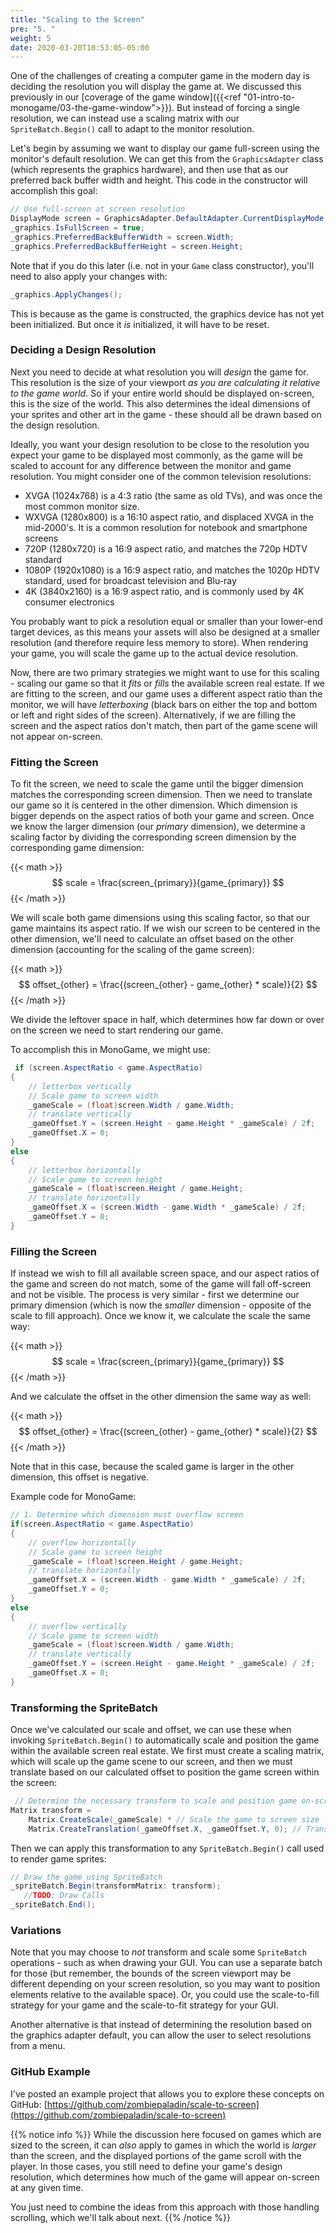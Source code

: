 ```yaml
---
title: "Scaling to the Screen"
pre: "5. "
weight: 5
date: 2020-03-20T10:53:05-05:00
---
```


One of the challenges of creating a computer game in the modern day is deciding the resolution you will display the game at.  We discussed this previously in our [coverage of the game window]({{<ref "01-intro-to-monogame/03-the-game-window">}}).  But instead of forcing a single resolution, we can instead use a scaling matrix with our `SpriteBatch.Begin()` call to adapt to the monitor resolution.

Let's begin by assuming we want to display our game full-screen using the monitor's default resolution.  We can get this from the `GraphicsAdapter` class (which represents the graphics hardware), and then use that as our preferred back buffer width and height.  This code in the constructor will accomplish this goal:

```csharp 
// Use full-screen at screen resolution
DisplayMode screen = GraphicsAdapter.DefaultAdapter.CurrentDisplayMode;
_graphics.IsFullScreen = true;
_graphics.PreferredBackBufferWidth = screen.Width;
_graphics.PreferredBackBufferHeight = screen.Height;
```

Note that if you do this later (i.e. not in your `Game` class constructor), you'll need to also apply your changes with:

```csharp
_graphics.ApplyChanges();
```

This is because as the game is constructed, the graphics device has not yet been initialized.  But once it _is_ initialized, it will have to be reset.

### Deciding a Design Resolution

Next you need to decide at what resolution you will _design_ the game for.  This resolution is the size of your viewport _as you are calculating it relative to the game world_.  So if your entire world should be displayed on-screen, this is the size of the world.  This also determines the ideal dimensions of your sprites and other art in the game - these should all be drawn based on the design resolution.

Ideally, you want your design resolution to be close to the resolution you expect your game to be displayed most commonly, as the game will be scaled to account for any difference between the monitor and game resolution.  You might consider one of the common television resolutions:

* XVGA (1024x768) is a 4:3 ratio (the same as old TVs), and was once the most common monitor size.
* WXVGA (1280x800) is a 16:10 aspect ratio, and displaced XVGA in the mid-2000's.  It is a common resolution for notebook and smartphone screens
* 720P (1280x720) is a 16:9 aspect ratio, and matches the 720p HDTV standard
* 1080P (1920x1080) is a 16:9 aspect ratio, and matches the 1020p HDTV standard, used for broadcast television and Blu-ray 
* 4K (3840x2160) is a 16:9 aspect ratio, and is commonly used by 4K consumer electronics

You probably want to pick a resolution equal or smaller than your lower-end target devices, as this means your assets will also be designed at a smaller resolution (and therefore require less memory to store).  When rendering your game, you will scale the game up to the actual device resolution.

Now, there are two primary strategies we might want to use for this scaling - scaling our game so that it _fits_ or _fills_ the available screen real estate.  If we are fitting to the screen, and our game uses a different aspect ratio than the monitor, we will have _letterboxing_ (black bars on either the top and bottom or left and right sides of the screen).  Alternatively, if we are filling the screen and the aspect ratios don't match, then part of the game scene will not appear on-screen.

### Fitting the Screen

To fit the screen, we need to scale the game until the bigger dimension matches the corresponding screen dimension.  Then we need to translate our game so it is centered in the other dimension.  Which dimension is bigger depends on the aspect ratios of both your game and screen.  Once we know the larger dimension (our _primary_ dimension), we determine a scaling factor by dividing the corresponding screen dimension by the corresponding game dimension:

{{< math >}}$$ scale = \frac{screen_{primary}}{game_{primary}} $${{< /math >}}

We will scale both game dimensions using this scaling factor, so that our game maintains its aspect ratio.  If we wish our screen to be centered in the other dimension, we'll need to calculate an offset based on the other dimension (accounting for the scaling of the game screen):

{{< math >}}$$ offset_{other} = \frac{(screen_{other} - game_{other} * scale)}{2} $${{< /math >}}

We divide the leftover space in half, which determines how far down or over on the screen we need to start rendering our game.

To accomplish this in MonoGame, we might use:

```csharp
 if (screen.AspectRatio < game.AspectRatio)
{
    // letterbox vertically
    // Scale game to screen width
    _gameScale = (float)screen.Width / game.Width;
    // translate vertically
    _gameOffset.Y = (screen.Height - game.Height * _gameScale) / 2f;
    _gameOffset.X = 0;
}
else
{
    // letterbox horizontally
    // Scale game to screen height 
    _gameScale = (float)screen.Height / game.Height;
    // translate horizontally
    _gameOffset.X = (screen.Width - game.Width * _gameScale) / 2f;
    _gameOffset.Y = 0;
}
```

### Filling the Screen 

If instead we wish to fill all available screen space, and our aspect ratios of the game and screen do not match, some of the game will fall off-screen and not be visible.  The process is very similar - first we determine our primary dimension (which is now the _smaller_ dimension - opposite of the scale to fill approach).  Once we know it, we calculate the scale the same way:

{{< math >}}$$ scale = \frac{screen_{primary}}{game_{primary}} $${{< /math >}}

And we calculate the offset in the other dimension the same way as well:

{{< math >}}$$ offset_{other} = \frac{(screen_{other} - game_{other} * scale)}{2} $${{< /math >}}

Note that in this case, because the scaled game is larger in the other dimension, this offset is negative.

Example code for MonoGame:

```csharp
// 1. Determine which dimension must overflow screen 
if(screen.AspectRatio < game.AspectRatio)
{
    // overflow horizontally
    // Scale game to screen height 
    _gameScale = (float)screen.Height / game.Height;
    // translate horizontally 
    _gameOffset.X = (screen.Width - game.Width * _gameScale) / 2f;
    _gameOffset.Y = 0;
}
else
{
    // overflow vertically
    // Scale game to screen width 
    _gameScale = (float)screen.Width / game.Width;
    // translate vertically
    _gameOffset.Y = (screen.Height - game.Height * _gameScale) / 2f;
    _gameOffset.X = 0;
}
```

### Transforming the SpriteBatch

Once we've calculated our scale and offset, we can use these when invoking `SpriteBatch.Begin()` to automatically scale and position the game within the available screen real estate.  We first must create a scaling matrix, which will scale up the game scene to our screen, and then we must translate based on our calculated offset to position the game screen within the screen:

```csharp
 // Determine the necessary transform to scale and position game on-screen
Matrix transform =                 
    Matrix.CreateScale(_gameScale) * // Scale the game to screen size 
    Matrix.CreateTranslation(_gameOffset.X, _gameOffset.Y, 0); // Translate game to letterbox position
```

Then we can apply this transformation to any `SpriteBatch.Begin()` call used to render game sprites:

```csharp
// Draw the game using SpriteBatch
_spriteBatch.Begin(transformMatrix: transform);
   //TODO: Draw Calls
_spriteBatch.End();
```


### Variations 

Note that you may choose to _not_ transform and scale some `SpriteBatch` operations - such as when drawing your GUI.  You can use a separate batch for those (but remember, the bounds of the screen viewport may be different depending on your screen resolution, so you may want to position elements relative to the available space).  Or, you could use the scale-to-fill strategy for your game and the scale-to-fit strategy for your GUI.

Another alternative is that instead of determining the resolution based on the graphics adapter default, you can allow the user to select resolutions from a menu.

### GitHub Example

I've posted an example project that allows you to explore these concepts on GitHub: [https://github.com/zombiepaladin/scale-to-screen](https://github.com/zombiepaladin/scale-to-screen)

{{% notice info %}}
While the discussion here focused on games which are sized to the screen, it can _also_ apply to games in which the world is _larger_ than the screen, and the displayed portions of the game scroll with the player.  In those cases, you still need to define your game's design resolution, which determines how much of the game will appear on-screen at any given time. 

You just need to combine the ideas from this approach with those handling scrolling, which we'll talk about next.
{{% /notice %}}
